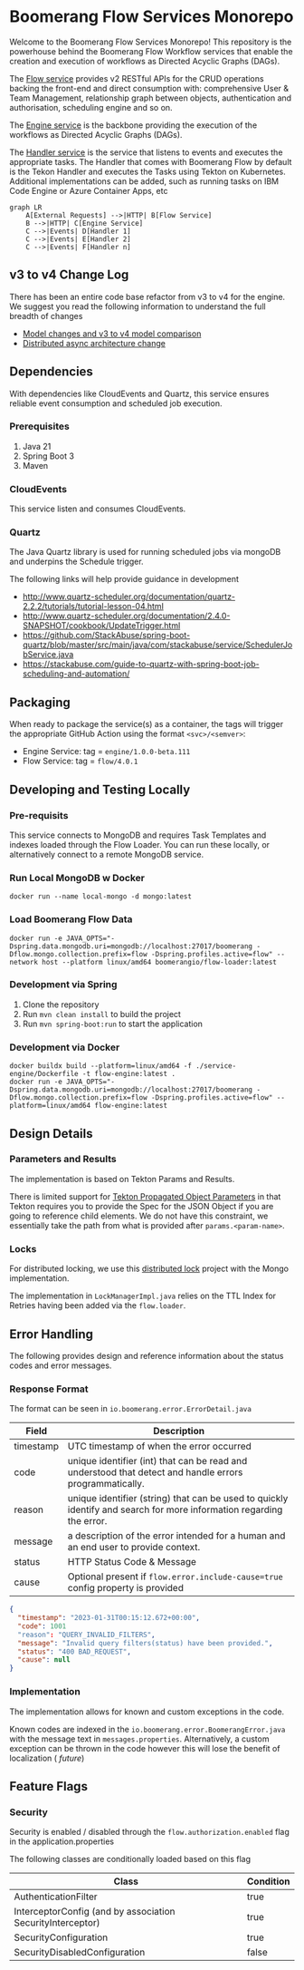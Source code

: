 # Boomerang Flow Services Monorepo

Welcome to the Boomerang Flow Services Monorepo! This repository is the powerhouse behind the Boomerang Flow Workflow
services that enable the creation and execution of workflows as Directed Acyclic Graphs (DAGs).

The [Flow service](./service-flow) provides v2 RESTful APIs for the CRUD operations backing the front-end and direct
consumption with:
comprehensive User & Team Management, relationship graph
between objects, authentication and authorisation, scheduling engine and so on.

The [Engine service](./service-engine) is the backbone providing the execution of the workflows as Directed Acyclic
Graphs (DAGs).

The [Handler service](./service-handler) is the service that listens to events and executes the appropriate tasks. The
Handler that comes with Boomerang Flow by default is the Tekon Handler and executes the Tasks using Tekton on
Kubernetes. Additional implementations can be added, such as running tasks on IBM Code Engine or Azure Container Apps,
etc

```mermaid
graph LR
    A[External Requests] -->|HTTP| B[Flow Service]
    B -->|HTTP| C[Engine Service]
    C -->|Events| D[Handler 1]
    C -->|Events| E[Handler 2]
    C -->|Events| F[Handler n]
```

## v3 to v4 Change Log

There has been an entire code base refactor from v3 to v4 for the engine. We suggest you read the following information
to understand the full breadth of changes

- [Model changes and v3 to v4 model comparison](https://github.com/boomerang-io/roadmap/issues/368)
- [Distributed async architecture change](https://github.com/boomerang-io/architecture/tree/feat-v4)

## Dependencies

With dependencies like CloudEvents and Quartz, this service ensures
reliable event consumption and scheduled job execution.

### Prerequisites

1. Java 21
2. Spring Boot 3
3. Maven

### CloudEvents

This service listen and consumes CloudEvents.

### Quartz

The Java Quartz library is used for running scheduled jobs via mongoDB and underpins the Schedule trigger.

The following links will help provide guidance in development

- http://www.quartz-scheduler.org/documentation/quartz-2.2.2/tutorials/tutorial-lesson-04.html
- http://www.quartz-scheduler.org/documentation/2.4.0-SNAPSHOT/cookbook/UpdateTrigger.html
- https://github.com/StackAbuse/spring-boot-quartz/blob/master/src/main/java/com/stackabuse/service/SchedulerJobService.java
- https://stackabuse.com/guide-to-quartz-with-spring-boot-job-scheduling-and-automation/

## Packaging

When ready to package the service(s) as a container, the tags will trigger the appropriate GitHub Action using the
format `<svc>/<semver>`:

- Engine Service: tag = `engine/1.0.0-beta.111`
- Flow Service: tag = `flow/4.0.1`

## Developing and Testing Locally

### Pre-requisits

This service connects to MongoDB and requires Task Templates and indexes loaded through the Flow Loader. You can run
these locally, or alternatively connect to a remote MongoDB service.

### Run Local MongoDB w Docker

```
docker run --name local-mongo -d mongo:latest
```

### Load Boomerang Flow Data

```
docker run -e JAVA_OPTS="-Dspring.data.mongodb.uri=mongodb://localhost:27017/boomerang -Dflow.mongo.collection.prefix=flow -Dspring.profiles.active=flow" --network host --platform linux/amd64 boomerangio/flow-loader:latest
```

### Development via Spring

1. Clone the repository
2. Run `mvn clean install` to build the project
3. Run `mvn spring-boot:run` to start the application

### Development via Docker

```
docker buildx build --platform=linux/amd64 -f ./service-engine/Dockerfile -t flow-engine:latest .
docker run -e JAVA_OPTS="-Dspring.data.mongodb.uri=mongodb://localhost:27017/boomerang -Dflow.mongo.collection.prefix=flow -Dspring.profiles.active=flow" --platform=linux/amd64 flow-engine:latest
```

## Design Details

### Parameters and Results

The implementation is based on Tekton Params and Results.

There is limited support
for [Tekton Propagated Object Parameters](https://tekton.dev/docs/pipelines/taskruns/#propagated-object-parameters) in
that Tekton requires you to provide the Spec for the JSON Object if you are going to reference child elements. We do not
have this constraint, we essentially take the path from what is provided after `params.<param-name>`.

### Locks

For distributed locking, we use this [distributed lock](https://github.com/alturkovic/distributed-lock) project with the
Mongo implementation.

The implementation in `LockManagerImpl.java` relies on the TTL Index for Retries having been added via
the `flow.loader`.

## Error Handling

The following provides design and reference information about the status codes and error messages.

### Response Format

The format can be seen in `io.boomerang.error.ErrorDetail.java`

| Field     | Description                                                                                                          |
|-----------|----------------------------------------------------------------------------------------------------------------------|
| timestamp | UTC timestamp of when the error occurred                                                                             | 
| code      | unique identifier (int) that can be read and understood that detect and handle errors programmatically.              |
| reason    | unique identifier (string) that can be used to quickly identify and search for more information regarding the error. |
| message   | a description of the error intended for a human and an end user to provide context.                                  |
| status    | HTTP Status Code & Message                                                                                           |
| cause     | Optional present if `flow.error.include-cause=true` config property is provided                                      |

```json
{
  "timestamp": "2023-01-31T00:15:12.672+00:00",
  "code": 1001
  "reason": "QUERY_INVALID_FILTERS",
  "message": "Invalid query filters(status) have been provided.",
  "status": "400 BAD_REQUEST",
  "cause": null
}
```

### Implementation

The implementation allows for known and custom exceptions in the code.

Known codes are indexed in the `io.boomerang.error.BoomerangError.java` with the message text in `messages.properties`.
Alternatively, a custom exception can be thrown in the code however this will lose the benefit of localization (
_future_)

## Feature Flags

### Security

Security is enabled / disabled through the `flow.authorization.enabled` flag in the application.properties

The following classes are conditionally loaded based on this flag

| Class                                                      | Condition |
|------------------------------------------------------------|-----------|
| AuthenticationFilter                                       | true      |
| InterceptorConfig (and by association SecurityInterceptor) | true      |
| SecurityConfiguration                                      | true      |
| SecurityDisabledConfiguration                              | false     |

